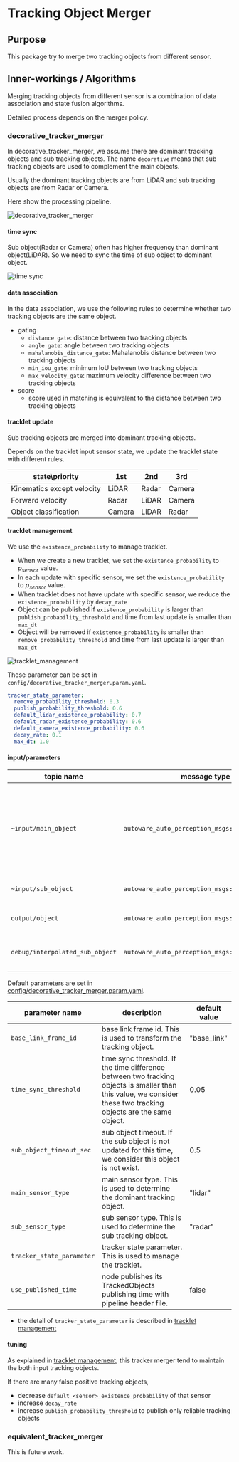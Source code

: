 # Tracking Object Merger

## Purpose

This package try to merge two tracking objects from different sensor.

## Inner-workings / Algorithms

Merging tracking objects from different sensor is a combination of data association and state fusion algorithms.

Detailed process depends on the merger policy.

### decorative_tracker_merger

In decorative_tracker_merger, we assume there are dominant tracking objects and sub tracking objects.
The name `decorative` means that sub tracking objects are used to complement the main objects.

Usually the dominant tracking objects are from LiDAR and sub tracking objects are from Radar or Camera.

Here show the processing pipeline.

![decorative_tracker_merger](./image/decorative_tracker_merger.drawio.svg)

#### time sync

Sub object(Radar or Camera) often has higher frequency than dominant object(LiDAR). So we need to sync the time of sub object to dominant object.

![time sync](image/time_sync.drawio.svg)

#### data association

In the data association, we use the following rules to determine whether two tracking objects are the same object.

- gating
  - `distance gate`: distance between two tracking objects
  - `angle gate`: angle between two tracking objects
  - `mahalanobis_distance_gate`: Mahalanobis distance between two tracking objects
  - `min_iou_gate`: minimum IoU between two tracking objects
  - `max_velocity_gate`: maximum velocity difference between two tracking objects
- score
  - score used in matching is equivalent to the distance between two tracking objects

#### tracklet update

Sub tracking objects are merged into dominant tracking objects.

Depends on the tracklet input sensor state, we update the tracklet state with different rules.

| state\priority             | 1st    | 2nd   | 3rd    |
| -------------------------- | ------ | ----- | ------ |
| Kinematics except velocity | LiDAR  | Radar | Camera |
| Forward velocity           | Radar  | LiDAR | Camera |
| Object classification      | Camera | LiDAR | Radar  |

#### tracklet management

We use the `existence_probability` to manage tracklet.

- When we create a new tracklet, we set the `existence_probability` to $p_{sensor}$ value.
- In each update with specific sensor, we set the `existence_probability` to $p_{sensor}$ value.
- When tracklet does not have update with specific sensor, we reduce the `existence_probability` by `decay_rate`
- Object can be published if `existence_probability` is larger than `publish_probability_threshold` and time from last update is smaller than `max_dt`
- Object will be removed if `existence_probability` is smaller than `remove_probability_threshold` and time from last update is larger than `max_dt`

![tracklet_management](./image/tracklet_management.drawio.svg)

These parameter can be set in `config/decorative_tracker_merger.param.yaml`.

```yaml
tracker_state_parameter:
  remove_probability_threshold: 0.3
  publish_probability_threshold: 0.6
  default_lidar_existence_probability: 0.7
  default_radar_existence_probability: 0.6
  default_camera_existence_probability: 0.6
  decay_rate: 0.1
  max_dt: 1.0
```

#### input/parameters

| topic name                      | message type                                    | description                                                                           |
| ------------------------------- | ----------------------------------------------- | ------------------------------------------------------------------------------------- |
| `~input/main_object`            | `autoware_auto_perception_msgs::TrackedObjects` | Dominant tracking objects. Output will be published with this dominant object stamps. |
| `~input/sub_object`             | `autoware_auto_perception_msgs::TrackedObjects` | Sub tracking objects.                                                                 |
| `output/object`                 | `autoware_auto_perception_msgs::TrackedObjects` | Merged tracking objects.                                                              |
| `debug/interpolated_sub_object` | `autoware_auto_perception_msgs::TrackedObjects` | Interpolated sub tracking objects.                                                    |

Default parameters are set in [config/decorative_tracker_merger.param.yaml](./config/decorative_tracker_merger.param.yaml).

| parameter name            | description                                                                                                                                                      | default value |
| ------------------------- | ---------------------------------------------------------------------------------------------------------------------------------------------------------------- | ------------- |
| `base_link_frame_id`      | base link frame id. This is used to transform the tracking object.                                                                                               | "base_link"   |
| `time_sync_threshold`     | time sync threshold. If the time difference between two tracking objects is smaller than this value, we consider these two tracking objects are the same object. | 0.05          |
| `sub_object_timeout_sec`  | sub object timeout. If the sub object is not updated for this time, we consider this object is not exist.                                                        | 0.5           |
| `main_sensor_type`        | main sensor type. This is used to determine the dominant tracking object.                                                                                        | "lidar"       |
| `sub_sensor_type`         | sub sensor type. This is used to determine the sub tracking object.                                                                                              | "radar"       |
| `tracker_state_parameter` | tracker state parameter. This is used to manage the tracklet.                                                                                                    |               |
| `use_published_time`      | node publishes its TrackedObjects publishing time with pipeline header file.                                                                                     | false         |

- the detail of `tracker_state_parameter` is described in [tracklet management](#tracklet-management)

#### tuning

As explained in [tracklet management](#tracklet-management), this tracker merger tend to maintain the both input tracking objects.

If there are many false positive tracking objects,

- decrease `default_<sensor>_existence_probability` of that sensor
- increase `decay_rate`
- increase `publish_probability_threshold` to publish only reliable tracking objects

### equivalent_tracker_merger

This is future work.
